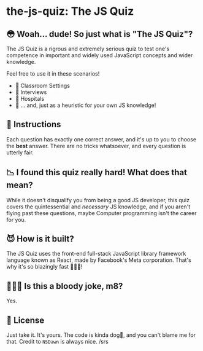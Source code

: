 # the-js-quiz: **The JS Quiz**

## 😳 Woah... dude! So just what is "The JS Quiz"? 
The JS Quiz is a rigrous and extremely serious quiz to test one's competence in important and widely used JavaScript concepts and wider knowledge. 

Feel free to use it in these scenarios!
- 🚸 Classroom Settings
- 🤝 Interviews
- 🏥 Hospitals
- 🤔 ... and, just as a heuristic for your own JS knowledge!

## 🚀 Instructions
Each question has exactly one correct answer, and it's up to you to choose the **best** answer. There are no tricks whatsoever, and every question is utterly fair.

## 📉 I found this quiz really hard! What does that mean? 
While it doesn't disqualify you from being a good JS developer, this quiz covers the quintessential and _necessary_ JS knowledge, and if you aren't flying past these questions, maybe Computer programming isn't the career for you.

## 😈 How is it built? 
The JS Quiz uses the front-end full-stack JavaScript library framework language known as React, made by Facebook's Meta corporation. That's why it's so blazingly fast 🥵🔥🔥!

## 🙎🏽‍♀️ Is this a bloody joke, m8?
Yes.

## 📖 License
Just take it. It's yours. The code is kinda dog💩, and you can't blame me for that. Credit to `NSDawn` is always nice. /srs